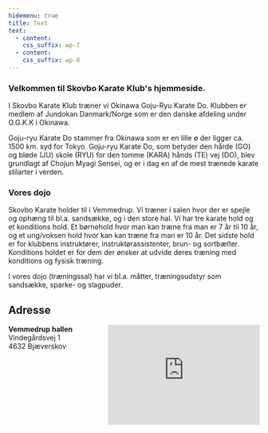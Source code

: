 ```yaml
---
hidemenu: true
title: Text
text:
  - content: 
    css_suffix: wp-7
  - content: 
    css_suffix: wp-8
---
```

### Velkommen til Skovbo Karate Klub's hjemmeside.

I Skovbo Karate Klub træner vi Okinawa Goju-Ryu Karate Do. Klubben er medlem af Jundokan Danmark/Norge som er den danske afdeling under O.G.K.K i Okinawa.

Goju-ryu Karate Do stammer fra Okinawa som er en lille ø der ligger ca. 1500 km. syd for Tokyo. Goju-ryu Karate Do, som betyder den hårde (GO) og bløde (JU) skole (RYU) for den tomme (KARA) hånds (TE) vej (DO), blev grundlagt af Chojun Myagi Sensei, og er i dag en af de mest trænede karate stilarter i verden.


### Vores dojo

Skovbo Karate holder til i Vemmedrup. Vi træner i salen hvor der er spejle og ophæng til bl.a. sandsække, og i den store hal. Vi har tre karate hold og et konditions hold. Et børnehold hvor man kan træne fra man er 7 år til 10 år, og et ung/voksen hold hvor kan kan træne fra man er 10 år. Det sidste hold er for klubbens instruktører, instruktørassistenter, brun- og sortbælter. Konditions holdet er for dem der ønsker at udvide deres træning med konditions og fysisk træning. 

I vores dojo (træningssal) har vi bl.a. måtter, træningsudstyr som sandsække, sparke- og slagpuder. 

## Adresse
<div style="display:flex;flex-direction:row">
<div style="flex: 1 0 200px">
<strong>Vemmedrup hallen</strong><br>
Vindegårdsvej 1<br>
4632 Bjæverskov
</div>
<div style="flex: 1 1 auto;position: relative;width: 80%;height:200px">
<iframe src="https://www.google.com/maps/embed?pb=!1m18!1m12!1m3!1d2262.092215119687!2d12.0544291!3d55.46105910000001!2m3!1f0!2f0!3f0!3m2!1i1024!2i768!4f13.1!3m3!1m2!1s0x4652f259089ed95b%3A0x6dcf7cba727dc141!2sSkovbo+Karate+Klub!5e0!3m2!1sda!2sus!4v1501323649818" frameborder="0" style="border:0;  position: absolute;  top:0;  left: 0;  width: 100%; height: 100%;" allowfullscreen></iframe>
</div></div>
